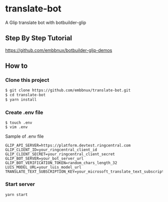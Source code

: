 # translate-bot

A Glip translate bot with botbuilder-glip

## Step By Step Tutorial

https://github.com/embbnux/botbuilder-glip-demos

## How to 

### Clone this project

```bash
$ git clone https://github.com/embbnux/translate-bot.git
$ cd translate-bot
$ yarn install
```

### Create .env file

```
$ touch .env
$ vim .env
```


Sample of .env file

```
GLIP_API_SERVER=https://platform.devtest.ringcentral.com
GLIP_CLIENT_ID=your_ringcentral_client_id
GLIP_CLIENT_SECRET=your_ringcentral_client_secret
GLIP_BOT_SERVER=your_bot_server_url
GLIP_BOT_VERIFICATION_TOKEN=random_chars_length_32
LUIS_MODEL_URL=your_luis_model_url
TRANSLATE_TEXT_SUBSCRIPTION_KEY=your_microsoft_translate_text_subscription_key
```

### Start server

```
yarn start
```
